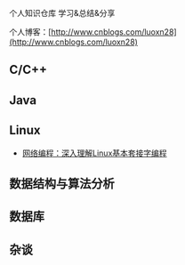 个人知识仓库 学习&总结&分享

个人博客：[http://www.cnblogs.com/luoxn28](http://www.cnblogs.com/luoxn28)

## C/C++

## Java

## Linux
- [网络编程：深入理解Linux基本套接字编程](https://github.com/luoxn28/ThinkInTechnology/issues/1)

## 数据结构与算法分析

## 数据库

## 杂谈